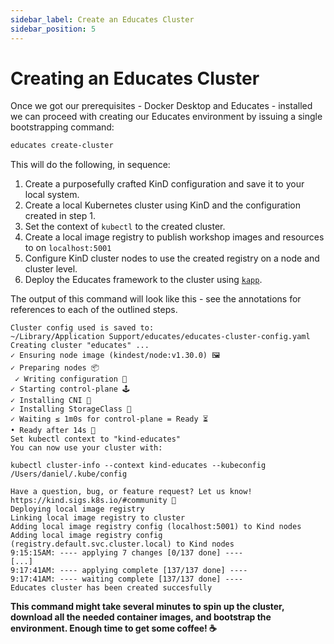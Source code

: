 ```yaml
---
sidebar_label: Create an Educates Cluster
sidebar_position: 5
---
```

# Creating an Educates Cluster

Once we got our prerequisites - Docker Desktop and Educates - installed  we can proceed
with creating our Educates environment by issuing a single bootstrapping command:

```sh
educates create-cluster
```

This will do the following, in sequence:

1. Create a purposefully crafted KinD configuration and save it to your local system.
2. Create a local Kubernetes cluster using KinD and the configuration created in step 1.
3. Set the context of `kubectl` to the created cluster.
4. Create a local image registry to publish workshop images and resources to on `localhost:5001`
5. Configure KinD cluster nodes to use the created registry on a node and cluster level.
6. Deploy the Educates framework to the cluster using [`kapp`](https://carvel.dev/kapp/).

The output of this command will look like this - see the annotations for references to each of the
outlined steps.

```{ .sh .no-copy title="Installation progress" }
Cluster config used is saved to:
~/Library/Application Support/educates/educates-cluster-config.yaml
Creating cluster "educates" ...
✓ Ensuring node image (kindest/node:v1.30.0) 🖼
✓ Preparing nodes 📦
 ✓ Writing configuration 📜
✓ Starting control-plane 🕹️
✓ Installing CNI 🔌
✓ Installing StorageClass 💾
✓ Waiting ≤ 1m0s for control-plane = Ready ⏳
• Ready after 14s 💚
Set kubectl context to "kind-educates"
You can now use your cluster with:

kubectl cluster-info --context kind-educates --kubeconfig /Users/daniel/.kube/config

Have a question, bug, or feature request? Let us know! https://kind.sigs.k8s.io/#community 🙂
Deploying local image registry
Linking local image registry to cluster
Adding local image registry config (localhost:5001) to Kind nodes
Adding local image registry config (registry.default.svc.cluster.local) to Kind nodes
9:15:15AM: ---- applying 7 changes [0/137 done] ----
[...]
9:17:41AM: ---- applying complete [137/137 done] ----
9:17:41AM: ---- waiting complete [137/137 done] ----
Educates cluster has been created succesfully
```

**This command might take several minutes to spin up the cluster, download all the needed
container images, and bootstrap the environment. Enough time to get some coffee! ☕**
